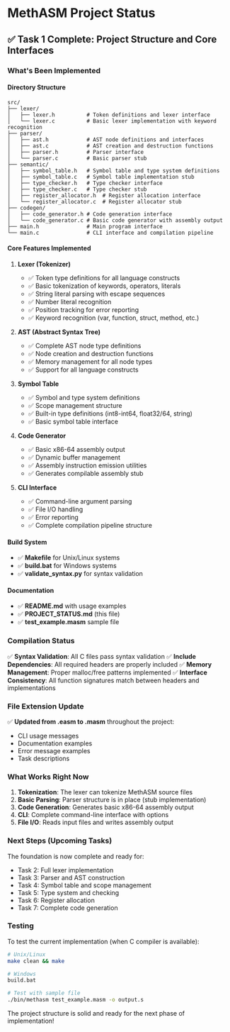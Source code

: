 # MethASM Project Status

## ✅ Task 1 Complete: Project Structure and Core Interfaces

### What's Been Implemented

#### Directory Structure
```
src/
├── lexer/
│   ├── lexer.h          # Token definitions and lexer interface
│   └── lexer.c          # Basic lexer implementation with keyword recognition
├── parser/
│   ├── ast.h            # AST node definitions and interfaces
│   ├── ast.c            # AST creation and destruction functions
│   ├── parser.h         # Parser interface
│   └── parser.c         # Basic parser stub
├── semantic/
│   ├── symbol_table.h   # Symbol table and type system definitions
│   ├── symbol_table.c   # Symbol table implementation stub
│   ├── type_checker.h   # Type checker interface
│   ├── type_checker.c   # Type checker stub
│   ├── register_allocator.h  # Register allocation interface
│   └── register_allocator.c  # Register allocator stub
├── codegen/
│   ├── code_generator.h # Code generation interface
│   └── code_generator.c # Basic code generator with assembly output
├── main.h               # Main program interface
└── main.c               # CLI interface and compilation pipeline
```

#### Core Features Implemented

1. **Lexer (Tokenizer)**
   - ✅ Token type definitions for all language constructs
   - ✅ Basic tokenization of keywords, operators, literals
   - ✅ String literal parsing with escape sequences
   - ✅ Number literal recognition
   - ✅ Position tracking for error reporting
   - ✅ Keyword recognition (var, function, struct, method, etc.)

2. **AST (Abstract Syntax Tree)**
   - ✅ Complete AST node type definitions
   - ✅ Node creation and destruction functions
   - ✅ Memory management for all node types
   - ✅ Support for all language constructs

3. **Symbol Table**
   - ✅ Symbol and type system definitions
   - ✅ Scope management structure
   - ✅ Built-in type definitions (int8-int64, float32/64, string)
   - ✅ Basic symbol table interface

4. **Code Generator**
   - ✅ Basic x86-64 assembly output
   - ✅ Dynamic buffer management
   - ✅ Assembly instruction emission utilities
   - ✅ Generates compilable assembly stub

5. **CLI Interface**
   - ✅ Command-line argument parsing
   - ✅ File I/O handling
   - ✅ Error reporting
   - ✅ Complete compilation pipeline structure

#### Build System
- ✅ **Makefile** for Unix/Linux systems
- ✅ **build.bat** for Windows systems
- ✅ **validate_syntax.py** for syntax validation

#### Documentation
- ✅ **README.md** with usage examples
- ✅ **PROJECT_STATUS.md** (this file)
- ✅ **test_example.masm** sample file

### Compilation Status

✅ **Syntax Validation**: All C files pass syntax validation
✅ **Include Dependencies**: All required headers are properly included
✅ **Memory Management**: Proper malloc/free patterns implemented
✅ **Interface Consistency**: All function signatures match between headers and implementations

### File Extension Update

✅ **Updated from .easm to .masm** throughout the project:
- CLI usage messages
- Documentation examples
- Error message examples
- Task descriptions

### What Works Right Now

1. **Tokenization**: The lexer can tokenize MethASM source files
2. **Basic Parsing**: Parser structure is in place (stub implementation)
3. **Code Generation**: Generates basic x86-64 assembly output
4. **CLI**: Complete command-line interface with options
5. **File I/O**: Reads input files and writes assembly output

### Next Steps (Upcoming Tasks)

The foundation is now complete and ready for:
- Task 2: Full lexer implementation
- Task 3: Parser and AST construction
- Task 4: Symbol table and scope management
- Task 5: Type system and checking
- Task 6: Register allocation
- Task 7: Complete code generation

### Testing

To test the current implementation (when C compiler is available):
```bash
# Unix/Linux
make clean && make

# Windows
build.bat

# Test with sample file
./bin/methasm test_example.masm -o output.s
```

The project structure is solid and ready for the next phase of implementation!
